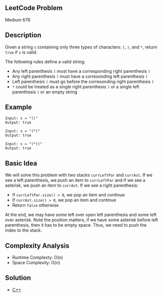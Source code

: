 ## LeetCode Problem
Medium 678

## Description
Given a string `s` containing only three types of characters: `(`, `)`, and `*`, return `true` if `s` is valid.

The following rules define a valid string:
- Any left parenthesis `(` must have a corresponding right parenthesis `)`
- Any right parenthesis `)` must have a corresonding left parenthesis `(`
- Left parenthesis `(` must go before the corresonding right parenthesis `)`
- `*` could be treated as a single right parenthesis `)` or a single left parenthesis `(` or an empty string

## Example
```
Input: s = "()"
Output: true

Input: s = "(*)"
Output: true

Input: s = "(*))"
Output: true
```

## Basic Idea
We will solve this problem with two stacks `currLeftPar` and `currAst`. If we see a left parenthesis, we push an item to `currLeftPar` and if we see a asterisk, we push an item to `currAst`. If we see a right parenthesis:
- If `currLeftPar.size() > 0`, we pop an item and continue
- If `currAst.size() > 0`, we pop an item and continue
- Return `false` otherwise

At the end, we may have some left over open left parenthesis and some left over asterisk. Note the position matters, if we have some asterisk before left parenthesis, then it has to be empty space. Thus, we need to push the index to the stack.

## Complexity Analysis
- Runtime Complexty: O(n)
- Space Complexity: O(n)

## Solution
- [C++](./solution.cpp)